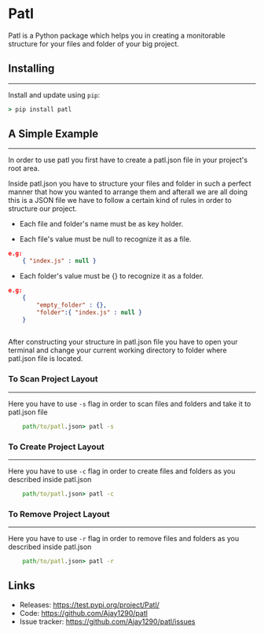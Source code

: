 # Patl 

Patl is a Python package which helps you in creating a monitorable structure 
for your files and folder of your big project.

## Installing
--------------

Install and update using `pip`:

```cmd
> pip install patl
```


## A Simple Example
---------------------

In order to use patl you first have to create a patl.json file in your project's root area.

Inside patl.json you have to structure your files and folder in such a perfect manner that 
how you wanted to arrange them and afterall we are all doing this is a JSON file we have to
follow a certain kind of rules in order to structure our project.

- Each file and folder's name must be as key holder.

- Each file's value must be null to recognize it as a file.

```json
e.g: 
    { "index.js" : null }

```

- Each folder's value must be {} to recognize it as a folder.

``` json
e.g:
    { 
        "empty_folder" : {},
        "folder":{ "index.js" : null } 
    }
    
```

After constructing your structure in patl.json file you have to open your terminal and 
change your current working directory to folder where patl.json file is located.

### To Scan Project Layout
-----------------------------

Here you have to use `-s` flag in order to scan files and folders and take it to patl.json file
```cmd
    path/to/patl.json> patl -s
```

### To Create Project Layout
-----------------------------

Here you have to use `-c` flag in order to create files and folders as you described inside patl.json
```cmd
    path/to/patl.json> patl -c
```

### To Remove Project Layout
-----------------------------

Here you have to use `-r` flag in order to remove files and folders as you described inside patl.json
```cmd
    path/to/patl.json> patl -r
```


Links
-----

-   Releases: https://test.pypi.org/project/Patl/
-   Code: https://github.com/Ajay1290/patl
-   Issue tracker: https://github.com/Ajay1290/patl/issues